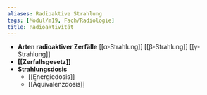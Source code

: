 ```yaml
---
aliases: Radioaktive Strahlung
tags: [Modul/m19, Fach/Radiologie]
title: Radioaktivität
---
```

- **Arten radioaktiver Zerfälle**
	[[α-Strahlung]]
	[[β-Strahlung]]
	[[γ-Strahlung]]
- **[[Zerfallsgesetz]]**
- **Strahlungsdosis**
	- [[Energiedosis]]
	- [[Äquivalenzdosis]]